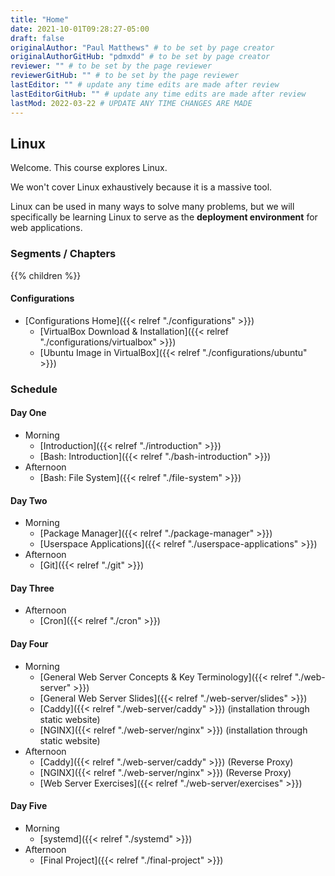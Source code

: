 ```yaml
---
title: "Home"
date: 2021-10-01T09:28:27-05:00
draft: false
originalAuthor: "Paul Matthews" # to be set by page creator
originalAuthorGitHub: "pdmxdd" # to be set by page creator
reviewer: "" # to be set by the page reviewer
reviewerGitHub: "" # to be set by the page reviewer
lastEditor: "" # update any time edits are made after review
lastEditorGitHub: "" # update any time edits are made after review
lastMod: 2022-03-22 # UPDATE ANY TIME CHANGES ARE MADE
---
```


## Linux

Welcome. This course explores Linux.

We won't cover Linux exhaustively because it is a massive tool. 

Linux can be used in many ways to solve many problems, but we will specifically be learning Linux to serve as the **deployment environment** for web applications.

### Segments / Chapters

{{% children %}}

#### Configurations

- [Configurations Home]({{< relref "./configurations" >}})
  - [VirtualBox Download & Installation]({{< relref "./configurations/virtualbox" >}})
  - [Ubuntu Image in VirtualBox]({{< relref "./configurations/ubuntu" >}})

### Schedule

#### Day One

- Morning
  - [Introduction]({{< relref "./introduction" >}})
  - [Bash: Introduction]({{< relref "./bash-introduction" >}})
- Afternoon
  - [Bash: File System]({{< relref "./file-system" >}})

#### Day Two

- Morning
  - [Package Manager]({{< relref "./package-manager" >}})
  - [Userspace Applications]({{< relref "./userspace-applications" >}})
- Afternoon
  - [Git]({{< relref "./git" >}})

#### Day Three

- Afternoon
  - [Cron]({{< relref "./cron" >}})

#### Day Four

- Morning
  - [General Web Server Concepts & Key Terminology]({{< relref "./web-server" >}})
  - [General Web Server Slides]({{< relref "./web-server/slides" >}})
  - [Caddy]({{< relref "./web-server/caddy" >}}) (installation through static website)
  - [NGINX]({{< relref "./web-server/nginx" >}}) (installation through static website)
- Afternoon
  - [Caddy]({{< relref "./web-server/caddy" >}}) (Reverse Proxy)
  - [NGINX]({{< relref "./web-server/nginx" >}}) (Reverse Proxy)
  - [Web Server Exercises]({{< relref "./web-server/exercises" >}})

#### Day Five

- Morning
  - [systemd]({{< relref "./systemd" >}})
- Afternoon
  - [Final Project]({{< relref "./final-project" >}})

